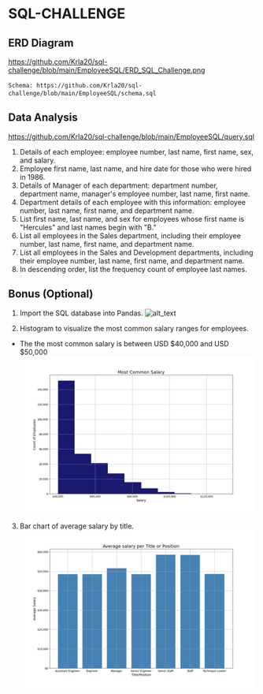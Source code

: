 

# SQL-CHALLENGE

## ERD Diagram
https://github.com/Krla20/sql-challenge/blob/main/EmployeeSQL/ERD_SQL_Challenge.png

    Schema: https://github.com/Krla20/sql-challenge/blob/main/EmployeeSQL/schema.sql
    
## Data Analysis
https://github.com/Krla20/sql-challenge/blob/main/EmployeeSQL/query.sql

1. Details of each employee: employee number, last name, first name, sex, and salary.
2. Employee first name, last name, and hire date for those who were hired in 1986.
3. Details of Manager of each department: department number, department name, manager's employee number, last name, first name.
4. Department details  of each employee with this information: employee number, last name, first name, and department name.
5. List first name, last name, and sex for employees whose first name is "Hercules" and last names begin with "B."
6. List all employees in the Sales department, including their employee number, last name, first name, and department name.
7. List all employees in the Sales and Development departments, including their employee number, last name, first name, and department name.
8. In descending order, list the frequency count of employee last names.


## Bonus (Optional)

1. Import the SQL database into Pandas.
![alt_text](https://github.com/Krla20/sql-challenge/blob/main/EmployeeSQL/sql_bonus-Copy1.ipynb?raw=true)

2. Histogram to visualize the most common salary ranges for employees.
  - The the most common salary is between USD $40,000 and USD $50,000
![alt_text](https://github.com/Krla20/sql-challenge/blob/main/EmployeeSQL/Images/Most_Common_Salary.png?raw=true)

3. Bar chart of average salary by title.
![alt_text](https://github.com/Krla20/sql-challenge/blob/main/EmployeeSQL/Images/Avg_Salary_Title.png?raw=true)
